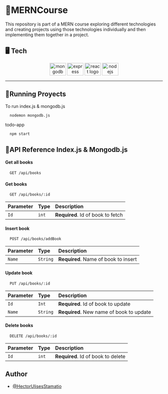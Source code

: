 # 🚀MERNCourse

This repository is part of a MERN course exploring different technologies and creating projects using those technologies individually and then implementing them together in a project.

## 🖥️ Tech 

<div align="center">
  <img src="https://cdn.jsdelivr.net/gh/devicons/devicon/icons/mongodb/mongodb-original.svg" height="40" width="52" alt="mongodb logo"  />
  <img src="https://cdn.jsdelivr.net/gh/devicons/devicon/icons/express/express-original.svg" height="40" width="52" alt="express logo"  />
  <img src="https://cdn.jsdelivr.net/gh/devicons/devicon/icons/react/react-original.svg" height="40" width="52" alt="react logo"  />
  <img src="https://cdn.jsdelivr.net/gh/devicons/devicon/icons/nodejs/nodejs-original.svg" height="40" width="52" alt="nodejs logo"  />
</div>

----

###


## 📌Running Proyects

To run index.js & mongodb.js

```bash
  nodemon mongodb.js
```

todo-app

```bash
  npm start
```

## 🎯API Reference Index.js & Mongodb.js 

#### Get all books

```http
  GET /api/books
```

#### Get books

```http
  GET /api/books/:id
```

| Parameter | Type     | Description                       |
| :-------- | :------- | :-------------------------------- |
| `Id`      | `int`    | **Required**. Id of book to fetch |

#### Insert book

```http
  POST /api/books/addBook
```

| Parameter | Type     | Description                       |
| :-------- | :------- | :-------------------------------- |
| `Name`    | `String` | **Required**. Name of book to insert |

#### Update book

```http
  PUT /api/books/:id
```

| Parameter | Type     | Description                              |
| :-------- | :------- | :--------------------------------        |
| `Id`      | `Int`    | **Required**. Id of book to update       |
| `Name`    | `String` | **Required**. New name of book to update |

#### Delete books

```http
  DELETE /api/books/:id
```

| Parameter | Type     | Description                       |
| :-------- | :------- | :-------------------------------- |
| `Id`      | `int`    | **Required**. Id of book to delete|





## Author

- [@HectorUlisesStamatio](https://www.github.com/hectorulisesstamatio)


